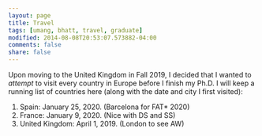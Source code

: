 ```yaml
---
layout: page
title: Travel
tags: [umang, bhatt, travel, graduate]
modified: 2014-08-08T20:53:07.573882-04:00
comments: false
share: false
---
```



Upon moving to the United Kingdom in Fall 2019, I decided that I wanted to *attempt* to visit every country in Europe before I finish my Ph.D. I will keep a running list of countries here (along with the date and city I first visited):

1. Spain: January 25, 2020. (Barcelona for FAT\* 2020)
1. France: January 9, 2020. (Nice with DS and SS)
1. United Kingdom: April 1, 2019. (London to see AW)
